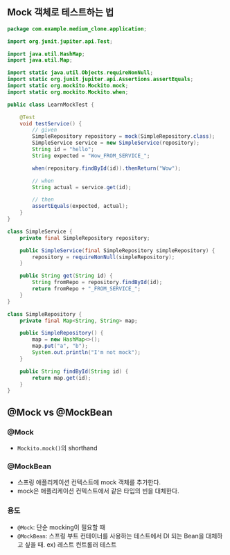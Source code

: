 ## Mock 객체로 테스트하는 법
```java
package com.example.medium_clone.application;

import org.junit.jupiter.api.Test;

import java.util.HashMap;
import java.util.Map;

import static java.util.Objects.requireNonNull;
import static org.junit.jupiter.api.Assertions.assertEquals;
import static org.mockito.Mockito.mock;
import static org.mockito.Mockito.when;

public class LearnMockTest {

    @Test
    void testService() {
        // given
        SimpleRepository repository = mock(SimpleRepository.class);
        SimpleService service = new SimpleService(repository);
        String id = "hello";
        String expected = "Wow_FROM_SERVICE_";

        when(repository.findById(id)).thenReturn("Wow");

        // when
        String actual = service.get(id);

        // then
        assertEquals(expected, actual);
    }
}

class SimpleService {
    private final SimpleRepository repository;

    public SimpleService(final SimpleRepository simpleRepository) {
        repository = requireNonNull(simpleRepository);
    }

    public String get(String id) {
        String fromRepo = repository.findById(id);
        return fromRepo + "_FROM_SERVICE_";
    }
}

class SimpleRepository {
    private final Map<String, String> map;

    public SimpleRepository() {
        map = new HashMap<>();
        map.put("a", "b");
        System.out.println("I'm not mock");
    }

    public String findById(String id) {
        return map.get(id);
    }
}
```

## @Mock vs @MockBean
### @Mock
- `Mockito.mock()`의 shorthand

### @MockBean
- 스프링 애플리케이션 컨텍스트에 mock 객체를 추가한다.
- mock은 애플리케이션 컨텍스트에서 같은 타입의 빈을 대체한다.

### 용도
- `@Mock`: 단순 mocking이 필요할 때
- `@MockBean`: 스프링 부트 컨테이너를 사용하는 테스트에서 DI 되는 Bean을 대체하고 싶을 때. ex) 레스트 컨트롤러 테스트
